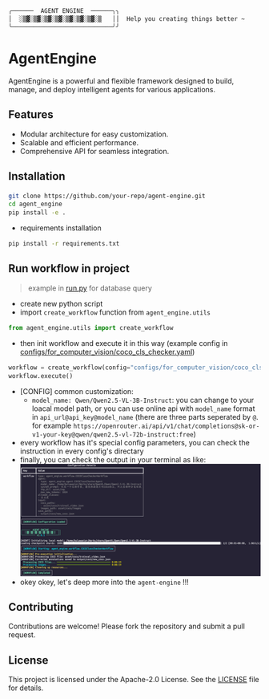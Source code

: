 ```shell
╭──────  AGENT ENGINE  ──────╮╮
│  ░▒▓░▒▓░▒▓░▒▓░▒▓░▒▓░▒▓░▒   ││  Help you creating things better ~
╰────────────────────────────╯╯
```
# AgentEngine
AgentEngine is a powerful and flexible framework designed to build, manage, and deploy intelligent agents for various applications.

## Features

- Modular architecture for easy customization.
- Scalable and efficient performance.
- Comprehensive API for seamless integration.

## Installation

```bash
git clone https://github.com/your-repo/agent-engine.git
cd agent_engine
pip install -e .
```
- requirements installation
```bash
pip install -r requirements.txt
```

## Run workflow in project
> example in [run.py](run.py) for database query
- create new python script
- import `create_workflow` function from `agent_engine.utils`
```python
from agent_engine.utils import create_workflow
```
- then init workflow and execute it in this way (example config in [configs/for_computer_vision/coco_cls_checker.yaml](configs/for_computer_vision/coco_cls_checker.yaml))
```python
workflow = create_workflow(config="configs/for_computer_vision/coco_cls_checker.yaml")
workflow.execute()
```
- [CONFIG] common customization:
    - `model_name: Qwen/Qwen2.5-VL-3B-Instruct`: you can change to your loacal model path, or you can use online api with `model_name` format in `api_url@api_key@model_name` (there are three parts seperated by `@`. for  example `https://openrouter.ai/api/v1/chat/completions@sk-or-v1-your-key@qwen/qwen2.5-vl-72b-instruct:free`)
- every workflow has it's special config parameters, you can check the instruction in every config's directary
- finally, you can check the output in your terminal as like:
![example_png](asset/example_coco_cls_checker.png)
- okey okey, let's deep more into the `agent-engine` !!!

## Contributing

Contributions are welcome! Please fork the repository and submit a pull request.

## License

This project is licensed under the Apache-2.0 License. See the [LICENSE](LICENSE) file for details.